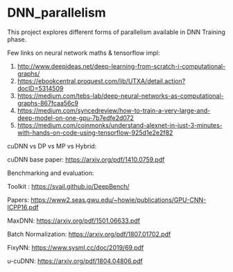 # DNN_parallelism
This project explores different forms of parallelism available in DNN Training phase.


Few links on neural network maths & tensorflow impl:
1. http://www.deepideas.net/deep-learning-from-scratch-i-computational-graphs/
2. https://ebookcentral.proquest.com/lib/UTXA/detail.action?docID=5314509
3. https://medium.com/tebs-lab/deep-neural-networks-as-computational-graphs-867fcaa56c9
4. https://medium.com/syncedreview/how-to-train-a-very-large-and-deep-model-on-one-gpu-7b7edfe2d072
5. https://medium.com/coinmonks/understand-alexnet-in-just-3-minutes-with-hands-on-code-using-tensorflow-925d1e2e2f82

cuDNN vs DP vs MP vs Hybrid:

cuDNN base paper: https://arxiv.org/pdf/1410.0759.pdf

Benchmarking and evaluation:

Toolkit : https://svail.github.io/DeepBench/

Papers: https://www2.seas.gwu.edu/~howie/publications/GPU-CNN-ICPP16.pdf

MaxDNN: https://arxiv.org/pdf/1501.06633.pdf

Batch Normalization: https://arxiv.org/pdf/1807.01702.pdf

FixyNN: https://www.sysml.cc/doc/2019/69.pdf

u-cuDNN: https://arxiv.org/pdf/1804.04806.pdf


